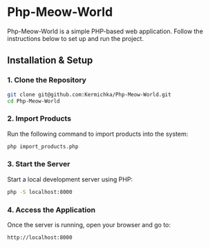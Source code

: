 # Php-Meow-World

Php-Meow-World is a simple PHP-based web application. Follow the instructions below to set up and run the project.

## Installation & Setup

### 1. Clone the Repository
```sh
git clone git@github.com:Kermichka/Php-Meow-World.git
cd Php-Meow-World
```

### 2. Import Products
Run the following command to import products into the system:
```sh
php import_products.php
```

### 3. Start the Server
Start a local development server using PHP:
```sh
php -S localhost:8000
```

### 4. Access the Application
Once the server is running, open your browser and go to:
```
http://localhost:8000
```
